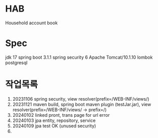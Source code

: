 # HAB
Household account book

# Spec
jdk 17
spring boot 3.1.1
spring security 6
Apache Tomcat/10.1.10
lombok
postgresql


# 작업목록
1. 20231106 spring security, view resolver(prefix=/WEB-INF/views/)
2. 20231121 maven build, spring boot maven plugin (testJar.jar), view resolver(prefix=/WEB-INF/views/ -> prefix=/)
3. 20240102 linked pront, trans page for url error
4. 20240103 jpa entity, repository, service
5. 20240109 jpa test OK (unused security)
6. 